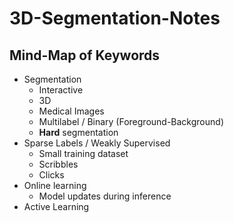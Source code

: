 # 3D-Segmentation-Notes

## Mind-Map of Keywords

-	Segmentation
	-	Interactive
	-	3D
	-	Medical Images
	-	Multilabel / Binary (Foreground-Background)
	-	**Hard** segmentation
-	Sparse Labels / Weakly Supervised
	-	Small training dataset
	-	Scribbles
	-	Clicks
-	Online learning
	-	Model updates during inference
-	Active Learning
